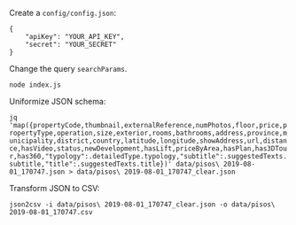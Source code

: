 
Create a `config/config.json`:

```
{
    "apiKey": "YOUR_API_KEY",
    "secret": "YOUR_SECRET"
}
```


Change the query `searchParams`.

`node index.js`

Uniformize JSON schema:

`jq 'map({propertyCode,thumbnail,externalReference,numPhotos,floor,price,propertyType,operation,size,exterior,rooms,bathrooms,address,province,municipality,district,country,latitude,longitude,showAddress,url,distance,hasVideo,status,newDevelopment,hasLift,priceByArea,hasPlan,has3DTour,has360,"typology":.detailedType.typology,"subtitle":.suggestedTexts.subtitle,"title":.suggestedTexts.title})' data/pisos\ 2019-08-01_170747.json > data/pisos\ 2019-08-01_170747_clear.json`

Transform JSON to CSV:

`json2csv -i data/pisos\ 2019-08-01_170747_clear.json -o data/pisos\ 2019-08-01_170747.csv`
